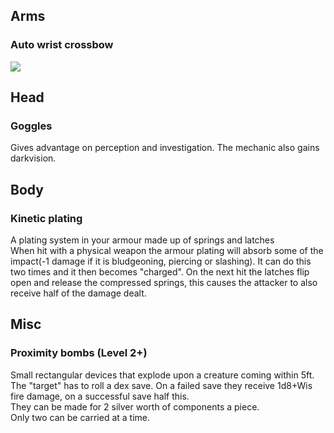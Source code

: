 ## Arms
### Auto wrist crossbow
![](https://static.wikia.nocookie.net/oddworld/images/9/93/Crossbow_Concept_Art_1.jpg/revision/latest/scale-to-width-down/260?cb=20190518104141)


## Head
### Goggles
Gives advantage on perception and investigation. The mechanic also gains darkvision.


## Body

### Kinetic plating
A plating system in your armour made up of springs and latches<br>
When hit with a physical weapon the armour plating will absorb some of the impact(-1 damage if it is bludgeoning, piercing or slashing). It can do this two times and it then becomes "charged". On the next hit the latches flip open and release the compressed springs, this causes the attacker to also receive half of the damage dealt. 

## Misc
### Proximity bombs (Level 2+)
Small rectangular devices that explode upon a creature coming within 5ft. The "target" has to roll a dex save. On a failed save they receive 1d8+Wis fire damage, on a successful save half this.<br>
They can be made for 2 silver worth of components a piece.<br>
Only two can be carried at a time.<br>
